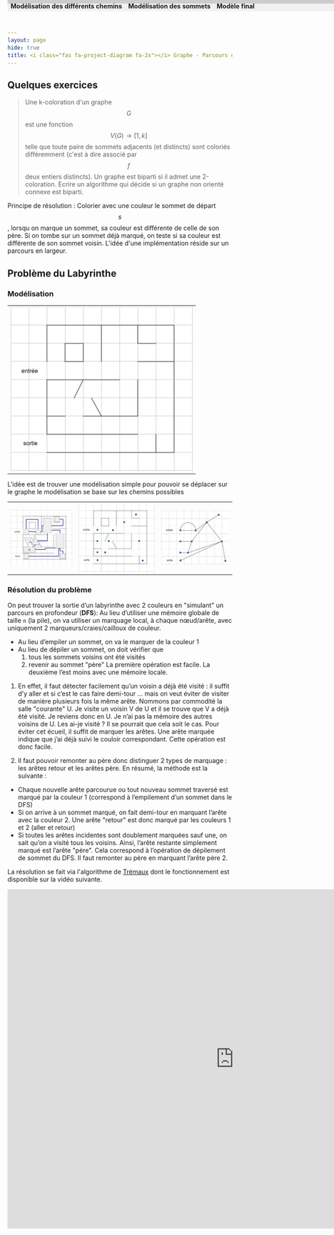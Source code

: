 ```yaml
--- 
layout: page
hide: true
title: <i class="fas fa-project-diagram fa-2x"></i> Graphe - Parcours en largeur et en profondeur
---
```

<script type="text/javascript" async
  src="https://cdn.mathjax.org/mathjax/latest/MathJax.js?config=TeX-MML-AM_CHTML">
</script>

## <i class="fas fa-project-diagram"></i> Quelques exercices

> Une k-coloration d'un graphe $$G$$ est une fonction $$V(G) \rightarrow [1,k]$$
> telle que toute paire de sommets adjacents (et distincts) sont coloriés
> différemment (c'est à dire associé par $$f$$ deux entiers distincts). Un
> graphe est biparti si il admet une 2-coloration. Ecrire un algorithme qui
> décide si un graphe non orienté connexe est biparti.

Principe de résolution : Colorier avec une couleur le sommet de départ $$s$$,
lorsqu on marque un sommet, sa couleur est différente de celle de son père. Si
on tombe sur un sommet déjà marqué, on teste si sa couleur est différente de son
sommet voisin. L'idée d'une implémentation réside sur un parcours en largeur.

## <i class="fas fa-project-diagram"></i> Problème du Labyrinthe

### Modélisation

|Labyrinthe initial|
|:---:|
|![labyrinthe initial](/assets/images/graphe/labyrinthe.png)|

L'idée est de trouver une modélisation simple pour pouvoir se déplacer sur le
graphe le modélisation se base sur les chemins possibles

|Modélisation des différents chemins| Modélisation des sommets | Modèle final|
|:---:|:---:|:---:|
|![modélisation du labyrinthe 1] | ![modélisation du labyrinthe 2] | ![modélisation du labyrinthe final] |

[modélisation du labyrinthe 1]:/assets/images/graphe/labyrinthe1.png
[modélisation du labyrinthe 2]:/assets/images/graphe/labyrinthe2.png 
[modélisation du labyrinthe final]:/assets/images/graphe/labyrinthe3.png

### Résolution du problème 
On peut trouver la sortie d’un labyrinthe avec 2 couleurs en "simulant" un
parcours en profondeur (**DFS**): Au lieu d’utiliser une mémoire globale de taille `n`
(la pile), on va utiliser un marquage local, à chaque nœud/arête, avec
uniquement 2 marqueurs/craies/cailloux de couleur.

* Au lieu d’empiler un sommet, on va le marquer de la couleur 1
* Au lieu de dépiler un sommet, on doit vérifier que 
  1. tous les sommets voisins ont été visités 
  2. revenir au sommet "père" La première opération est facile. La deuxième
l’est moins avec une mémoire locale.

1. En effet, il faut détecter facilement qu’un voisin a déjà été visité : il
suffit d’y aller et si c’est le cas faire demi-tour … mais on veut éviter de
visiter de manière plusieurs fois la même arête. Nommons par commodité la salle
"courante" U. Je visite un voisin V de U et il se trouve que V a déjà été
visité. Je reviens donc en U. Je n’ai pas la mémoire des autres voisins de U.
Les ai-je visité ? Il se pourrait que cela soit le cas. Pour éviter cet écueil,
il suffit de marquer les arêtes. Une arête marquée indique que j’ai déjà suivi
le couloir correspondant. Cette opération est donc facile.

2. Il faut pouvoir remonter au père donc distinguer 2 types de marquage : les
arêtes retour et les arêtes père. En résumé, la méthode est la suivante :
* Chaque nouvelle arête parcourue ou tout nouveau sommet traversé est marqué par
la couleur 1 (correspond à l’empilement d’un sommet dans le DFS)
* Si on arrive à un sommet marqué, on fait demi-tour en marquant l’arête avec la
couleur 2. Une arête "retour" est donc marqué par les couleurs 1 et 2 (aller
et retour)
* Si toutes les arêtes incidentes sont doublement marquées sauf une, on sait
qu’on a visité tous les voisins. Ainsi, l’arête restante simplement marqué est
l’arête "père". Cela correspond à l’opération de dépilement de sommet du DFS.
Il faut remonter au père en marquant l’arête père 2.

La résolution se fait via l'algorithme de
[Trémaux](https://en.wikipedia.org/wiki/Maze_solving_algorithm#Tr%C3%A9maux's_algorithm)
dont le fonctionnement est disponible sur la vidéo suivante.

<center>
<iframe width="1013" height="760" src="https://www.youtube.com/embed/gVSEJdSQZVQ" frameborder="0" allow="accelerometer; autoplay; encrypted-media; gyroscope; picture-in-picture" allowfullscreen></iframe>
</center>

<div class="header">
  <div class="progress-container">
    <div class="progress-bar" id="myBar"></div>
  </div>
</div>

<style>
/* Style the header: fixed position (always stay at the top) */
.header {
  position: fixed;
  top: 0;
  z-index: 1;
  width: 100%;
  background-color: #f1f1f1;
}

/* The progress container (grey background) */
.progress-container {
  width: 100%;
  height: 8px;
  background: #ccc;
}

/* The progress bar (scroll indicator) */
.progress-bar {
  height: 8px;
  background: #707070;
  width: 0%;
}
</style>

<script>
// When the user scrolls the page, execute myFunction
window.onscroll = function() {myFunction()};

function myFunction() {
  var winScroll = document.body.scrollTop || document.documentElement.scrollTop;
  var height = document.documentElement.scrollHeight - document.documentElement.clientHeight;
  var scrolled = (winScroll / height) * 100;
  document.getElementById("myBar").style.width = scrolled + "%";
}
</script>
